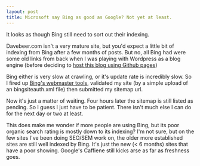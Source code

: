 ```yaml
---
layout: post
title: Microsoft say Bing as good as Google? Not yet at least.
---
```

It looks as though Bing still need to sort out their indexing.

Davebeer.com isn't a very mature site, but you'd expect a little bit of indexing from Bing after a few months of posts. But no, all Bing had were some old links from back when I was playing with Wordpress as a blog engine (before deciding to [host this blog using Github pages](http://davebeer.com/posts/my-first-post/))

Bing either is very slow at crawling, or it's update rate is incredibly slow. So I fired up <a href="http://www.bing.com/toolbox/webmaster/" rel="nofollow">Bing's webmaster tools</a>, validated my site (by a simple upload of an bingsiteauth.xml file) then submitted my sitemap url.

Now it's just a matter of waiting. Four hours later the sitemap is still listed as pending. So I guess I just have to be patient. There isn't much else I can do for the next day or two at least.

This does make me wonder if more people are using Bing, but its poor organic search rating is mostly down to its indexing? I'm not sure, but on the few sites I've been doing SEO/SEM work on, the older more established sites are still well indexed by Bing. It's just the new (< 6 months) sites that have a poor showing. Google's Caffiene still kicks arse as far as freshness goes.

